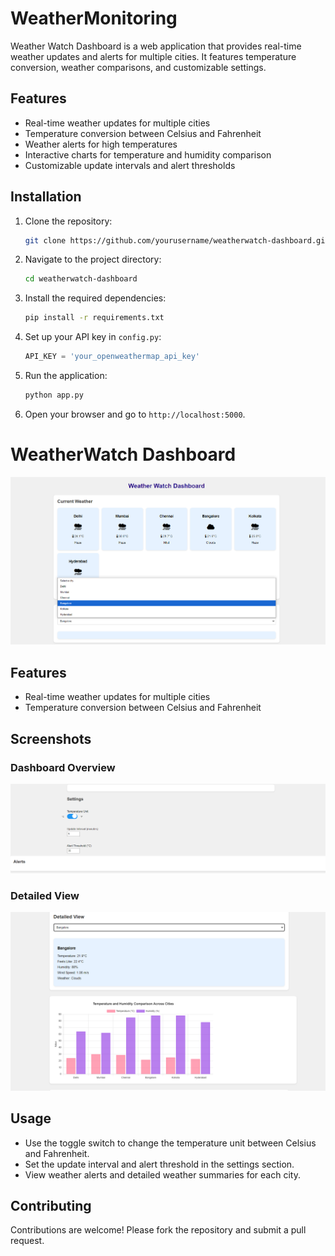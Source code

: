 # WeatherMonitoring

Weather Watch Dashboard is a web application that provides real-time weather updates and alerts for multiple cities. It features temperature conversion, weather comparisons, and customizable settings.

## Features

- Real-time weather updates for multiple cities
- Temperature conversion between Celsius and Fahrenheit
- Weather alerts for high temperatures
- Interactive charts for temperature and humidity comparison
- Customizable update intervals and alert thresholds

## Installation

1. Clone the repository:
   ```bash
   git clone https://github.com/yourusername/weatherwatch-dashboard.git
   ```

2. Navigate to the project directory:
   ```bash
   cd weatherwatch-dashboard
   ```

3. Install the required dependencies:
   ```bash
   pip install -r requirements.txt
   ```

4. Set up your API key in `config.py`:
   ```python
   API_KEY = 'your_openweathermap_api_key'
   ```

5. Run the application:
   ```bash
   python app.py
   ```

6. Open your browser and go to `http://localhost:5000`.

# WeatherWatch Dashboard

![Dashboard Overview](screenshots/dashboard-overview.png)

## Features

- Real-time weather updates for multiple cities
- Temperature conversion between Celsius and Fahrenheit

## Screenshots

### Dashboard Overview
![Dashboard Overview](screenshots/dashboard-overview2.png)

### Detailed View
![Detailed View](screenshots/dashboard-detailedview.png)

## Usage

- Use the toggle switch to change the temperature unit between Celsius and Fahrenheit.
- Set the update interval and alert threshold in the settings section.
- View weather alerts and detailed weather summaries for each city.

## Contributing

Contributions are welcome! Please fork the repository and submit a pull request.
